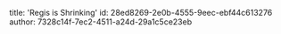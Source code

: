 title: 'Regis is Shrinking'
id: 28ed8269-2e0b-4555-9eec-ebf44c613276
author: 7328c14f-7ec2-4511-a24d-29a1c5ce23eb
